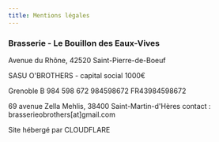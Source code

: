 ```yaml
---
title: Mentions légales
---
```

### **Brasserie - Le Bouillon des Eaux-Vives**

Avenue du Rhône, 42520 Saint-Pierre-de-Boeuf

SASU O'BROTHERS - capital social 1000€

Grenoble B 984 598 672
984598672
FR43984598672

69 avenue Zella Mehlis, 38400 Saint-Martin-d'Hères
contact : brasserieobrothers[at]gmail.com

Site hébergé par CLOUDFLARE
